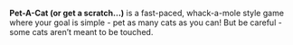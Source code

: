 **Pet-A-Cat (or get a scratch…)** is a fast-paced, whack-a-mole style game where your goal is simple - pet as many cats as you can! But be careful - some cats aren’t meant to be touched.
